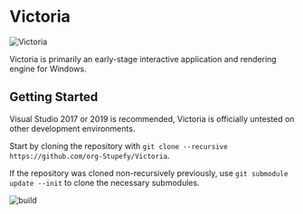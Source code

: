 # Victoria 


![Victoria](/Resources/Branding/Victoria_Logo.png?raw=true "Victoria")

Victoria is primarily an early-stage interactive application and rendering engine for Windows. 

## Getting Started
Visual Studio 2017 or 2019 is recommended, Victoria is officially untested on other development environments.

Start by cloning the repository with `git clone --recursive https://github.com/org-Stupefy/Victoria`.

If the repository was cloned non-recursively previously, use `git submodule update --init` to clone the necessary submodules.

![build](https://github.com/org-Stupefy/Victoria/workflows/build/badge.svg)